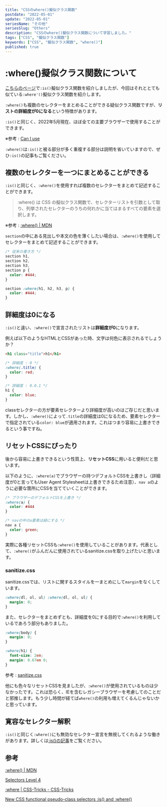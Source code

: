 ```yaml
---
title: "CSSのwhere()擬似クラス関数"
postdate: "2022-05-01"
update: "2022-05-01"
seriesName: "その他"
seriesSlug: "Others"
description: "CSSのwhere()擬似クラス関数について学習しました。"
tags: ["CSS", "擬似クラス関数"]
keywords: ["CSS", "擬似クラス関数", "where()"]
published: true
---
```


# :where()擬似クラス関数について

[こちらのページ](/Others/02/)で`:is()`擬似クラス関数を紹介しましたが、今回はそれととても似ている`:where'()`擬似クラス関数を紹介します。

`:where()`も複数のセレクターをまとめることができる疑似クラス関数ですが、**リストの詳細度が0になる**という特徴があります。

`:is()`と同じく、2022年5月現在、ほぼ全ての主要ブラウザーで使用することができます。

※参考 : [Can I use](https://caniuse.com/?search=%3Awhere())

<aside>

`:where()`は`:is()`と被る部分が多く重複する部分は説明を省いていますので、ぜひ`:is()`の記事もご覧ください。

</aside>

## 複数のセレクターを一つにまとめることができる

`:is()`と同じく、`:where()`を使用すれば複数のセレクターをまとめて記述することができます。

> :where() は CSS の擬似クラス関数で、セレクターリストを引数として取り、列挙されたセレクターのうちの何れかに当てはまるすべての要素を選択します。

※参考 : [:where() | MDN](https://developer.mozilla.org/ja/docs/Web/CSS/:where)

`section`の中にある見出しや本文の色を薄くしたい場合は、`:where()`を使用してセレクターをまとめて記述することができます。

```css
/* 従来の書き方 */
section h1,
section h2,
section h3,
section p {
  color: #444;
}

section :where(h1, h2, h3, p) {
  color: #444;
}
```

## 詳細度は0になる

`:is()`と違い、`:where()`で宣言されたリストは**詳細度が0**になります。

例えば以下のようなHTMLとCSSがあった時、文字は何色に表示されるでしょうか？

```html
<h1 class="title">h1</h1>
```

```css
/* 詳細度 : 0 */
:where(.title) {
  color: red;
}

/* 詳細度 : 0.0.1 */
h1 {
  color: blue;
}
```

classセレクターの方が要素セレクターより詳細度が高いのはご存じだと思います。しかし、`:where()`によって`.title`の詳細度は0になるため、要素セレクターで指定されている`color: blue`が適用されます。これはつまり容易に上書きできるという事ですね。

## リセットCSSにぴったり

後から容易に上書きできるという性質上、**リセットCSS**に用いると便利だと思います。

以下のように、`:where(a)`でブラウザーの持つデフォルトCSSを上書きし（詳細度が0と言ってもUser Agent Stylesheetは上書きできるため注意）、`nav a`のように必要な箇所にCSSを当てていくことができます。

```css
/* ブラウザーのデフォルトCSSを上書き */
:where(a) {
  color: #444
}

/* navの中のa要素は緑にする */
nav a {
  color: green;
}
```

実際に各種リセットCSSも`:where()`を使用していることがあります。代表として、`:where()`がふんだんに使用されているsanitize.cssを取り上げたいと思います。

### sanitize.css

sanitize.cssでは、リストに関するスタイルを一まとめにして`margin`をなくしています。

```css
:where(dl, ol, ul) :where(dl, ol, ul) {
  margin: 0;
}
```

また、セレクターをまとめずとも、詳細度を0にする目的で`:where()`を利用しているであろう部分もありました。

```css
:where(body) {
  margin: 0;
}

:where(h1) {
  font-size: 2em;
  margin: 0.67em 0;
}
```

参考 : [sanitize.css](https://github.com/csstools/sanitize.css/blob/main/sanitize.css)

他にも色々なリセットCSSを見ましたが、`:where()`が使用されているものは少なかったです。これは恐らく、IEを含むレガシーブラウザーを考慮してのことだと邪推します。もう少し時間が経てば`where()`の利用も増えてくるんじゃないかと思っています。

## 寛容なセレクター解釈

`:is()`と同じく`:where()`にも無効なセレクター宣言を無視してくれるような働きがあります。詳しくは[:is()の記事](/Others/02/)をご覧ください。

## 参考

[:where() | MDN](https://developer.mozilla.org/ja/docs/Web/CSS/:where)

[Selectors Level 4](https://www.w3.org/TR/selectors-4/#zero-matches)


[:where | CSS-Tricks - CSS-Tricks](https://css-tricks.com/almanac/selectors/w/where/)

[New CSS functional pseudo-class selectors :is() and :where()](https://web.dev/css-is-and-where/)
